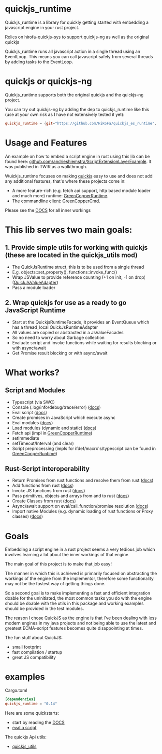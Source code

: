 # quickjs_runtime

Quickjs_runtime is a library for quickly getting started with embedding a javascript engine in your rust project.

Relies on [hirofa-quickjs-sys](https://github.com/HiRoFa/quickjs-sys) to support quickjs-ng as well as the original quickjs

Quickjs_runtime runs all javascript action in a single thread using an EventLoop. This means you can call javascript safely from several threads by adding tasks to the EventLoop.

# quickjs or quickjs-ng

Quickjs_runtime supports both the original quickjs and the quickjs-ng project.

You can try out quickjs-ng by adding the dep to quickjs_runtime like this (use at your own risk as I have not extensively tested it yet):
```toml
quickjs_runtime = {git="https://github.com/HiRoFa/quickjs_es_runtime", features=["console", "setimmediate", "setinterval", "settimeout", "typescript", "quickjs-ng"], default-features=false}
```

# Usage and Features

An example on how to embed a script engine in rust using this lib can be found here: [github.com/andrieshiemstra/ScriptExtensionLayerExample](https://github.com/andrieshiemstra/ScriptExtensionLayerExample). It was published in TWIR as a walkthrough. 

Wuickjs_runtime focuses on making [quickjs](https://bellard.org/quickjs/) easy to use and does not add any additional features, that's where these projects come in:
* A more feature-rich (e.g. fetch api support, http based module loader and much more) runtime: [GreenCopperRuntime](https://github.com/HiRoFa/GreenCopperRuntime).
* The commandline client: [GreenCopperCmd](https://github.com/HiRoFa/GreenCopperCmd).

Please see the [DOCS](https://hirofa.github.io/quickjs_es_runtime/quickjs_runtime/index.html) for all inner workings

# This lib serves two main goals:

## 1. Provide simple utils for working with quickjs (these are located in the quickjs_utils mod)
* The QuickJsRuntime struct, this is to be used from a single thread 
* E.g. objects::set_property(), functions::invoke_func()
* Wrap JSValue to provide reference counting (+1 on init, -1 on drop) ([QuickJsValueAdapter](https://hirofa.github.io/quickjs_es_runtime/quickjs_runtime/quickjsvalueadapter/struct.QuickJsValueAdapter.html))
* Pass a module loader

## 2. Wrap quickjs for use as a ready to go JavaScript Runtime
* Start at the QuickjsRuntimeFacade, it provides an EventQueue which has a thread_local QuickJsRuntimeAdapter
* All values are copied or abstracted in a JsValueFacades
* So no need to worry about Garbage collection
* Evaluate script and invoke functions while waiting for results blocking or with async/await  
* Get Promise result blocking or with async/await

# What works?

## Script and Modules

* Typescript (via SWC)
* Console (.log/info/debug/trace/error) ([docs](https://hirofa.github.io/quickjs_es_runtime/quickjs_runtime/features/console/index.html))
* Eval script ([docs](https://hirofa.github.io/quickjs_es_runtime/quickjs_runtime/facades/struct.QuickJsRuntimeFacade.html#method.eval))
* Create promises in JavaScript which execute async
* Eval modules ([docs](https://hirofa.github.io/quickjs_es_runtime/quickjs_runtime/facades/struct.QuickJsRuntimeFacade.html#method.eval_module))
* Load modules (dynamic and static) ([docs](https://hirofa.github.io/quickjs_es_runtime/quickjs_runtime/builder/struct.QuickJsRuntimeBuilder.html#method.script_module_loader))
* Fetch api (impl in [GreenCopperRuntime](https://github.com/HiRoFa/GreenCopperRuntime))
* setImmediate
* setTimeout/Interval (and clear)
* Script preprocessing (impls for ifdef/macro's/typescript can be found in [GreenCopperRuntime](https://github.com/HiRoFa/GreenCopperRuntime))

## Rust-Script interoperability

* Return Promises from rust functions and resolve them from rust ([docs](https://hirofa.github.io/quickjs_es_runtime/quickjs_runtime/jsutils/promises/fn.new_resolving_promise.html))
* Add functions from rust ([docs](https://hirofa.github.io/quickjs_es_runtime/quickjs_runtime/quickjsrealmadapter/struct.QuickJsRealmAdapter.html#method.install_function))
* Invoke JS functions from rust ([docs](https://hirofa.github.io/quickjs_es_runtime/quickjs_runtime/facades/struct.QuickJsRuntimeFacade.html#method.invoke_function))
* Pass primitives, objects and arrays from and to rust ([docs](https://hirofa.github.io/quickjs_es_runtime/quickjs_runtime/quickjs_utils/primitives/index.html))
* Create Classes from rust ([docs](https://hirofa.github.io/quickjs_es_runtime/quickjs_runtime/reflection/struct.Proxy.html))
* Async/await support on eval/call_function/promise resolution ([docs](https://hirofa.github.io/quickjs_es_runtime/quickjs_runtime/values/struct.CachedJsPromiseRef.html#method.get_promise_result))
* Import native Modules (e.g. dynamic loading of rust functions or Proxy classes) ([docs](https://hirofa.github.io/quickjs_es_runtime/quickjs_runtime/builder/struct.QuickJsRuntimeBuilder.html#method.native_module_loader))

# Goals

Embedding a script engine in a rust project seems a very tedious job which involves learning a lot about the inner workings of that engine.

The main goal of this project is to make that job easy!

The manner in which this is achieved is primarily focused on abstracting the workings of the engine from the implementor, therefore some functionality may not be the fastest way of getting things done.

So a second goal is to make implementing a fast and efficient integration doable for the uninitiated, the most common tasks you do with the engine should be doable with the utils in this package and working examples should be provided in the test modules.

The reason I chose QuickJS as the engine is that I've been dealing with less modern engines in my java projects and not being able to use the latest and greatest ECMA-script features becomes quite disappointing at times.

The fun stuff about QuickJS: 
* small footprint 
* fast compilation / startup
* great JS compatibility

# examples

Cargo.toml
```toml
[dependencies]
quickjs_runtime = "0.14"
```

Here are some quickstarts:
* start by reading the [DOCS](https://hirofa.github.io/quickjs_es_runtime/quickjs_runtime/index.html)
* [eval a script](https://hirofa.github.io/quickjs_es_runtime/quickjs_runtime/facades/struct.QuickJsRuntimeFacade.html#method.eval)

The quickjs Api utils:
* [quickjs_utils](https://hirofa.github.io/quickjs_es_runtime/quickjs_runtime/quickjs_utils/index.html)
